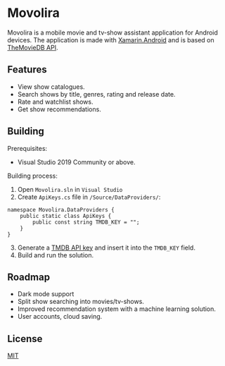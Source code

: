 # Movolira
Movolira is a mobile movie and tv-show assistant application for Android devices. The application is made with [Xamarin.Android](https://docs.microsoft.com/en-us/xamarin/android/) and is based on [TheMovieDB API](https://developers.themoviedb.org/3/getting-started/introduction). 


## Features
- View show catalogues.
- Search shows by title, genres, rating and release date.
- Rate and watchlist shows.
- Get show recommendations.


## Building
Prerequisites:
- Visual Studio 2019 Community or above.

Building process:
1. Open `Movolira.sln` in `Visual Studio`
2. Create `ApiKeys.cs` file in `/Source/DataProviders/`:
```
namespace Movolira.DataProviders {
	public static class ApiKeys {
		public const string TMDB_KEY = "";
	}
}
``` 
3. Generate a [TMDB API key](https://developers.themoviedb.org/3/getting-started/introduction) and insert it into the `TMDB_KEY` field.
4. Build and run the solution.


## Roadmap
- Dark mode support
- Split show searching into movies/tv-shows.
- Improved recommendation system with a machine learning solution.
- User accounts, cloud saving.


## License
[MIT](https://choosealicense.com/licenses/mit/)
